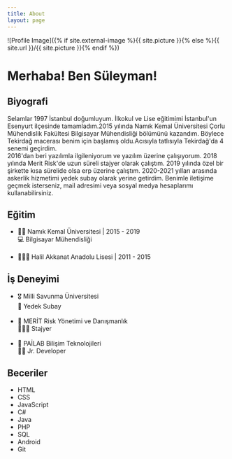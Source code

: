 ```yaml
---
title: About
layout: page
---
```


![Profile Image]({% if site.external-image %}{{ site.picture }}{% else %}{{ site.url }}/{{ site.picture }}{% endif %})

<h1>Merhaba! Ben Süleyman!</h1>


<h2 class="Iam">Biyografi</h2>

<p>Selamlar 1997 İstanbul doğumluyum. İlkokul ve Lise eğitimimi İstanbul'un Esenyurt ilçesinde tamamladım.2015 yılında Namık Kemal Üniversitesi Çorlu Mühendislik Fakültesi Bilgisayar Mühendisliği bölümünü kazandım. Böylece Tekirdağ macerası benim için başlamış oldu.Acısıyla tatlısıyla Tekirdağ'da 4 senemi geçirdim. 
<br>2016'dan beri yazılımla ilgileniyorum ve yazılım üzerine çalışıyorum. 2018 yılında Merit Risk'de uzun süreli stajyer olarak çalıştım. 2019 yılında özel bir şirkette kısa sürelide olsa erp üzerine çalıştım. 2020-2021 yılları arasında askerlik hizmetimi yedek subay olarak yerine getirdim. Benimle iletişime geçmek isterseniz, mail adresimi veya sosyal medya hesaplarımı kullanabilirsiniz.</p>

<h2>Eğitim</h2>

<ul class="skill-list">
	<li>👨‍🎓 Namık Kemal Üniversitesi   |   2015 - 2019
	<br>
	💻 Bilgisayar Mühendisliği 
	</li>
	<br>	
	<li>👨🏻‍🎓 Halil Akkanat Anadolu Lisesi   |   2011 - 2015</li>
</ul>

<h2>İş Deneyimi</h2>

<ul class="skill-list">
	<li>🎖️ Milli Savunma Üniversitesi
	<br>
	💂 Yedek Subay
	</li>
	<br>
	<li>🏦 MERİT Risk Yönetimi ve Danışmanlık  
	<br>
	👨🏻‍💼 Stajyer
	</li>
	<br>
	<li>🏤 PAİLAB Bilişim Teknolojileri
	<br>
	👨‍💼 Jr. Developer
	</li>
</ul>


<h2>Beceriler</h2>

<ul class="skill-list">
	<li>HTML</li>
	<li>CSS</li>
	<li>JavaScript</li>
	<li>C#</li>
	<li>Java</li>
	<li>PHP</li>
	<li>SQL</li>
	<li>Android</li>
	<li>Git</li>
</ul>
